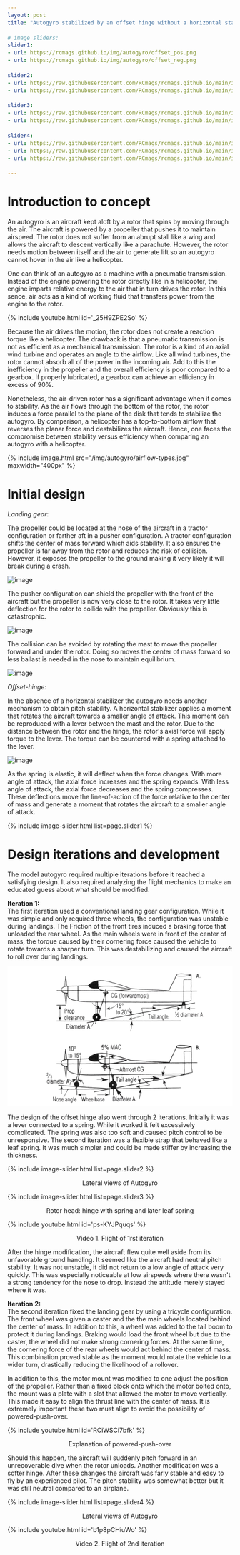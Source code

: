 ```yaml
---
layout: post
title: "Autogyro stabilized by an offset hinge without a horizontal stabilizer"

# image sliders:
slider1:
- url: https://rcmags.github.io/img/autogyro/offset_pos.png
- url: https://rcmags.github.io/img/autogyro/offset_neg.png

slider2:
- url: https://raw.githubusercontent.com/RCmags/rcmags.github.io/main/img/autogyro/version1/front.JPG
- url: https://raw.githubusercontent.com/RCmags/rcmags.github.io/main/img/autogyro/version1/side.JPG

slider3:
- url: https://raw.githubusercontent.com/RCmags/rcmags.github.io/main/img/autogyro/version1/rotor1.JPG
- url: https://raw.githubusercontent.com/RCmags/rcmags.github.io/main/img/autogyro/version1/rotor2.JPG 

slider4:
- url: https://raw.githubusercontent.com/RCmags/rcmags.github.io/main/img/autogyro/version2/front.JPG
- url: https://raw.githubusercontent.com/RCmags/rcmags.github.io/main/img/autogyro/version2/side.JPG
- url: https://raw.githubusercontent.com/RCmags/rcmags.github.io/main/img/autogyro/version2/rotor.JPG

---
```


# Introduction to concept

An autogyro is an aircraft kept aloft by a rotor that spins by moving through the air. The aircraft is powered by a propeller that pushes it to maintain airspeed. The rotor does not suffer from an abrupt stall like a wing and allows the aircraft to descent vertically like a parachute. However, the rotor needs motion between itself and the air to generate lift so an autogyro cannot hover in the air like a helicopter.

One can think of an autogyro as a machine with a pneumatic transmission. Instead of the engine powering the rotor directly like in a helicopter, the engine imparts relative energy to the air that in turn drives the rotor. In this sence, air acts as a kind of working fluid that transfers power from the engine to the rotor.

{% include youtube.html id='_25H9ZPE2So' %}   

Because the air drives the motion, the rotor does not create a reaction torque like a helicopter. The drawback is that a pneumatic transmission is not as efficient as a mechanical transmission. The rotor is a kind of an axial wind turbine and operates an angle to the airflow. Like all wind turbines, the rotor cannot absorb all of the power in the incoming air. Add to this the inefficiency in the propeller and the overall efficiency is poor compared to a gearbox. If properly lubricated, a gearbox can achieve an efficiency in excess of 90%.

Nonetheless, the air-driven rotor has a significant advantage when it comes to stability. As the air flows through the bottom of the rotor, the rotor induces a force parallel to the plane of the disk that tends to stabilize the autogyro. By comparison, a helicopter has a top-to-bottom airflow that reverses the planar force and destabilizes the aircraft. Hence, one faces the compromise between stability versus efficiency when comparing an autogyro with a helicopter.

{% include image.html src="/img/autogyro/airflow-types.jpg" maxwidth="400px" %}

# Initial design
_Landing gear_:

The propeller could be located at the nose of the aircraft in a tractor configuration or farther aft in a pusher configuration. A tractor configuration shifts the center of mass forward which aids stability. It also ensures the propeller is far away from the rotor and reduces the risk of collision. However, it exposes the propeller to the ground making it very likely it will break during a crash.

![image](https://rcmags.github.io/img/autogyro/tractor_prop.png)

The pusher configuration can shield the propeller with the front of the aircraft but the propeller is now very close to the rotor. It takes very little deflection for the rotor to collide with the propeller. Obviously this is catastrophic.

![image](https://rcmags.github.io/img/autogyro/pusher_prop.png)

The collision can be avoided by rotating the mast to move the propeller forward and under the rotor. Doing so moves the center of mass forward so less ballast is needed in the nose to maintain equilibrium.

![image](https://rcmags.github.io/img/autogyro/pusher_hidden.png)

_Offset-hinge:_

In the absence of a horizontal stabilizer the autogyro needs another mechanism to obtain pitch stability. A horizontal stabilizer applies a moment that rotates the aircraft towards a smaller angle of attack. This moment can be reproduced with a lever between the mast and the rotor. Due to the distance between the rotor and the hinge, the rotor's axial force will apply torque to the lever. The torque can be countered with a spring attached to the lever.

![image](https://rcmags.github.io/img/autogyro/offset_balance.png)

As the spring is elastic, it will deflect when the force changes. With more angle of attack, the axial force increases and the spring expands. With less angle of attack, the axial force decreases and the spring compresses. These deflections move the line-of-action of the force relative to the center of mass and generate a moment that rotates the aircraft to a smaller angle of attack.

{% include image-slider.html list=page.slider1 %}

# Design iterations and development

The model autogyro required multiple iterations before it reached a satisfying design. It also required analyzing the flight mechanics to make an educated guess about what should be modified.  

__Iteration 1:__  
The first iteration used a conventional landing gear configuration. While it was simple and only required three wheels, the configuration was unstable during landings. The Friction of the front tires induced a braking force that unloaded the rear wheel. As the main wheels were in front of the center of mass, the torque caused by their cornering force caused the vehicle to rotate towards a sharper turn. This was destabilizing and caused the aircraft to roll over during landings.

![image](/img/autogyro/wheel-positions.png)

The design of the offset hinge also went through 2 iterations. Initially it was a lever connected to a spring. While it worked it felt excessively complicated. The spring was also too soft and caused pitch control to be unresponsive. The second iteration was a flexible strap that behaved like a leaf spring. It was much simpler and could be made stiffer by increasing the thickness.

{% include image-slider.html list=page.slider2 %}
<p align="center"> Lateral views of Autogyro </p>

{% include image-slider.html list=page.slider3 %}
<p align="center"> Rotor head: hinge with spring and later leaf spring  </p>

{% include youtube.html id='ps-KYJPquqs' %}     
<p align="center"> Video 1. Flight of 1rst iteration </p>

After the hinge modification, the aircraft flew quite well aside from its unfavorable ground handling. It seemed like the aircraft had neutral pitch stability. It was not unstable, it did not return to a low angle of attack very quickly. This was especially noticeable at low airspeeds where there wasn't a strong tendency for the nose to drop. Instead the attitude merely stayed where it was.

__Iteration 2:__  
The second iteration fixed the landing gear by using a tricycle configuration. The front wheel was given a caster and the the main wheels located behind the center of mass. In addition to this, a wheel was added to the tail boom to protect it during landings. Braking would load the front wheel but due to the caster, the wheel did not make strong cornering forces. At the same time, the cornering force of the rear wheels would act behind the center of mass. This combination proved stable as the moment would rotate the vehicle to a wider turn, drastically reducing the likelihood of a rollover.

In addition to this, the motor mount was modified to one adjust the position of the propeller. Rather than a fixed block onto which the motor bolted onto, the mount was a plate with a slot that allowed the motor to move vertically. This made it easy to align the thrust line with the center of mass. It is extremely important these two must align to avoid the possibility of powered-push-over.

{% include youtube.html id='RCiWSCi7bfk' %}   
<p align="center"> Explanation of powered-push-over </p>

Should this happen, the aircraft will suddenly pitch forward in an unrecoverable dive when the rotor unloads. Another modification was a softer hinge. After these changes the aircraft was farly stable and easy to fly by an experienced pilot. The pitch stability was somewhat better but it was still neutral compared to an airplane. 

{% include image-slider.html list=page.slider4 %}
<p align="center"> Lateral views of Autogyro </p>

{% include youtube.html id='b1p8pCHiuWo' %}     
<p align="center"> Video 2. Flight of 2nd iteration </p>

